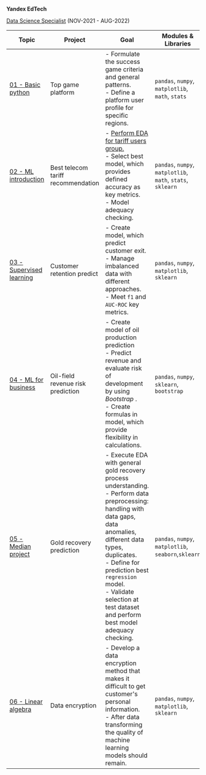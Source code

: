  **Yandex EdTech**
 
[Data Science Specialist](https://praktikum.yandex.ru/data-scientist) (NOV-2021 - AUG-2022)

| Topic | Project | Goal | Modules & Libraries |
| -------- | -------- | -------- | -------- | 
| [01 - Basic python](https://github.com/Ivan-Bebeshko/Yandex_Practicum/blob/6a5f5586e3de85277d28a3d1779e9928060482ff/01_basic_python/01_basic_python.ipynb) | Top game platform | - Formulate  the success game criteria and general patterns.<br />- Define a platform user profile for specific regions. | `pandas`, `numpy`, `matplotlib`, `math`, `stats` |
| [02 - ML introduction](https://github.com/Ivan-Bebeshko/Yandex_Practicum/blob/96642273daf62e635f8fc72ac821ec86bba8c263/02%20-%20ML_introduction/02_ML_intro.ipynb) | Best telecom tariff recommendation | - [Perform EDA for tariff users group.](https://github.com/Ivan-Bebeshko/Yandex_Practicum/blob/58d307466f7900fffa22112717c8c4b474c8cdd0/02%20-%20ML_introduction/EDA_ML_intro.ipynb) <br /> - Select best model, which provides defined accuracy as key metrics.<br />- Model adequacy checking. | `pandas`, `numpy`, `matplotlib`, `math`, `stats`, `sklearn` |
|   [03 - Supervised learning](https://github.com/Ivan-Bebeshko/Yandex_Practicum/blob/4719fbf96154fd61bec6dfae13fe30fac56bcd9a/03_supervised_learning/03_supervised_learning.ipynb)   | Сustomer retention predict | - Create model, which predict customer exit.<br /> - Manage imbalanced data with different approaches.<br />- Meet `f1` and `AUC-ROC` key metrics. |`pandas`, `numpy`, `matplotlib`, `sklearn`|
|[04 - ML for business](https://github.com/Ivan-Bebeshko/Yandex_Practicum/blob/c62da6e0e5f6e8a2a9efd6c43af03ba394f6699e/04_ML_for_business/04_ML_for_business.ipynb)| Oil-field revenue risk prediction |- Create model of oil production prediction <br /> - Predict revenue and evaluate risk of development by using *Bootstrap* . <br /> - Create formulas in model, which provide flexibility in calculations. |`pandas`, `numpy`, `sklearn`, `bootstrap`|
|[05 - Median project](https://github.com/Ivan-Bebeshko/Yandex_Practicum/blob/5c672204a80c5aa4e9ec2e6791f1d21ab3f7c118/05_median_project/05_medial_project.ipynb)| Gold recovery prediction| - Execute EDA with general gold recovery process understanding.<br /> - Perform data preprocessing: handling with data gaps, data anomalies, different data types, duplicates.<br /> - Define for prediction best `regression` model. <br /> - Validate selection at test dataset and perform best model adequacy checking.|`pandas`, `numpy`, `matplotlib`, `seaborn`,`sklearn`|
|[06 - Linear algebra]()|Data encryption| - Develop a data encryption method that makes it difficult to get customer's personal information. <br /> - After data transforming the quality of machine learning models should remain.|`pandas`, `numpy`, `matplotlib`, `sklearn`|
